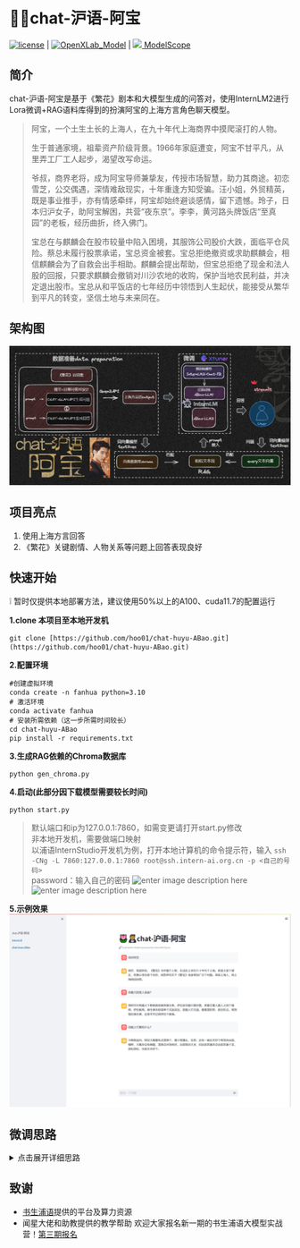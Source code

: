 # 🌷🤵chat-沪语-阿宝
[![license][license-image]][license-url] | [![OpenXLab_Model][OpenXLab_Model-image]][OpenXLab_Model-url] | [<img src="./images/modelscope_logo.png" width="20px" /> ModelScope][ModelScope-url]

[license-image]: ./images/license.svg
[OpenXLab_Model-image]: https://cdn-static.openxlab.org.cn/header/openxlab_models.svg
[license-url]: ./LICENSE
[OpenXLab_Model-url]: https://openxlab.org.cn/models/detail/hoo01/chat-huyu-ABao
[ModelScope-url]: https://www.modelscope.cn/models/hooo01/chat-huyu-ABao

## 简介

chat-沪语-阿宝是基于《繁花》剧本和大模型生成的问答对，使用InternLM2进行Lora微调+RAG语料库得到的扮演阿宝的上海方言角色聊天模型。

> 阿宝，一个土生土长的上海人，在九十年代上海商界中摸爬滚打的人物。
> 
> 生于普通家境，祖辈资产阶级背景。1966年家庭遭变，阿宝不甘平凡，从里弄工厂工人起步，渴望改写命运。
> 
> 爷叔，商界老将，成为阿宝导师兼挚友，传授市场智慧，助力其商途。初恋雪芝，公交偶遇，深情难敌现实，十年重逢方知受骗。汪小姐，外贸精英，既是事业推手，亦有情感牵绊，阿宝却始终避谈感情，留下遗憾。玲子，日本归沪女子，助阿宝解困，共营“夜东京”。李李，黄河路头牌饭店“至真园”的老板，经历曲折，终入佛门。
> 
> 宝总在与麒麟会在股市较量中陷入困境，其服饰公司股价大跌，面临平仓风险。蔡总未履行股票承诺，宝总资金被套。宝总拒绝撤资或求助麒麟会，相信麒麟会为了自救会出手相助。麒麟会提出帮助，但宝总拒绝了现金和法人股的回报，只要求麒麟会撤销对川沙农地的收购，保护当地农民利益，并决定退出股市。宝总从和平饭店的七年经历中领悟到人生起伏，能接受从繁华到平凡的转变，坚信土地与未来同在。

## 架构图
![enter image description here](https://github.com/hoo01/chat-huyu-ABao/blob/main/imgs/%E6%9E%B6%E6%9E%84.jpg?raw=true)
 ## 项目亮点

 1. 使用上海方言回答
 2.  《繁花》关键剧情、人物关系等问题上回答表现良好

## 快速开始

❕ 暂时仅提供本地部署方法，建议使用50%以上的A100、cuda11.7的配置运行

**1.clone 本项目至本地开发机** 

    git clone [https://github.com/hoo01/chat-huyu-ABao.git](https://github.com/hoo01/chat-huyu-ABao.git)

**2.配置环境**

    #创建虚拟环境
    conda create -n fanhua python=3.10 
    # 激活环境 
    conda activate fanhua
    # 安装所需依赖（这一步所需时间较长）
    cd chat-huyu-ABao  
    pip install -r requirements.txt

**3.生成RAG依赖的Chroma数据库**

    python gen_chroma.py

**4.启动(此部分因下载模型需要较长时间)**

    python start.py

> 默认端口和ip为127.0.0.1:7860，如需变更请打开start.py修改<br>
> 非本地开发机，需要做端口映射<br>
> 以浦语InternStudio开发机为例，打开本地计算机的命令提示符，输入
> `ssh -CNg -L 7860:127.0.0.1:7860 root@ssh.intern-ai.org.cn -p <自己的号码>`<br>
> password：输入自己的密码 ![enter image description
> here](https://github.com/hoo01/chat-huyu-ABao/blob/main/imgs/%E6%98%A0%E5%B0%841.png?raw=true)
> ![enter image description
> here](https://github.com/hoo01/chat-huyu-ABao/blob/main/imgs/%E6%98%A0%E5%B0%842.png?raw=true)

**5.示例效果**
![enter image description here](https://github.com/hoo01/chat-huyu-ABao/blob/main/imgs/test1.jpg?raw=true)

## 微调思路
<details>
<summary>点击展开详细思路</summary>

**1.数据准备**<br>
数据分为两个部分：《繁花》剧本和大模型生成的问答对<br>
1.《繁花》台词转换成xtuner的训练格式 <br>
数据集格式、环境配置见xtuner官方教学文档：<br>
[https://github.com/InternLM/Tutorial/blob/camp2/data_fine_tuning/data_fine_tuning.md](https://github.com/InternLM/Tutorial/blob/camp2/data_fine_tuning/data_fine_tuning.md)
转换后的台词格式如下：

    `{"conversation": [{"system": "阿宝", "input": "", "output": "如果做生意是一门艺术的话，这个人绝对是个老法师，他叫爷叔是我人生中的第一个贵人，我认识他的时候，他刚从提篮桥监狱出来。"}, {"system": "阿宝", "input": "爷叔：谁啊。", "output": "爷叔好，我是阿宝。你不认识我了？"}, {"system": "阿宝", "input": "今天的太阳晒不到明天的衣裳的，时间，时间决定一切。回去吧。", "output": "爷叔我还没讲完呢。我是来跟你学生意的。"}, {"system": "阿宝", "input": "你知道什么叫生意？", "output": "这个不很简单的，生意嘛就是一买一卖，将本求利。"}, {"system": "阿宝", "input": "这是你爷爷告诉你的？你爷爷的爷爷是地主，到你爷爷这代是资本家，那么你呢。", "output": "我呢就是……"}, {"system": "阿宝", "input": "你是没钱开公司，那你原始积累怎么办，靠偷靠抢。", "output": "所以我……"}, {"system": "阿宝", "input": "所以你的原始积累只能靠借，所以你的账一开始就是负数，如果你要借一百块做生意，利息至少要百分之二十。你要做到多少利润，这生意可以继续下去。", "output": "一百二十块？"}, {"system": "阿宝", "input": "错，两百八十块。", "output": "为什么？"}, {"system": "阿宝", "input": "本金加利息一百二十块，生活二十块，成本四十块，剩下的一百块可以做生意了。一百块的成本，两百八十块的利润，什么概念？暴利，你知道我什么地方出来的。", "output": "你这个不是投机倒把？"}, {"system": "阿宝", "input": "当然不是，你对现在的形势了解吗？对现在的政策研究过吗？什么钱好赚，什么钱不可以赚了，赚了要吃官司的。拍拍胸脯，就要发财了，想也不要想。回去，回去。", "output": "爷叔，我是要做外贸的。"}, {"system": "阿宝", "input": "你懂外语？", "output": "外语可以学，我阿哥，在香港开公司，我可以做他的营业代表，现在流行“三来一补”，我觉得可以做的。"}, {"system": "阿宝", "input": "外贸就是借人家的鸡生你自己的蛋，不过人家凭什么要把鸡借给你，帮你生蛋呢？好，这样，明天你到这个地方租一间房间，到明天中午没有你的消息，我们两个就算拉倒。", "output": "和平饭店。"}]}`

2.使用API生成问答对<br>
2.1使用大模型API，提供prompt，批量生成问题<br>
完整脚本见data/数据准备/gen_q_api.ipynb<br>
2.2使用大模型API，提供prompt，让大模型扮演阿宝批量生成回答<br>
完整脚本见data/数据准备/q2a_api.ipynb<br>
3.使用API将以上两部分的output转化为上海方言<br>
完整脚本见data/数据准备/pth2huyu.py<br>

通过以上3步得到符合xtuner微调格式的jsonl数据。<br>

**2.微调模型**<br>
xtuner微调工具包的官方教程：  <br>
https://github.com/InternLM/Tutorial/blob/camp2/xtuner/personal_assistant_document.md
https://github.com/InternLM/Tutorial/blob/camp2/data_fine_tuning/data_fine_tuning.md<br>
1.选择基座模型<br>
通过多次测试，同样的参数配置下，7b模型对上海方言的学习效果显著优于1.8b，因此基座模型选择了internlm2-chat-7b。<br>
2.配置文件修改<br>
按照教程里的配置文件，对PART1修改，其余部分未动：<br>
part1改动：

     # Model
    pretrained_model_name_or_path = '/root/fanhua/final_model0619'#修改为基座模型的路径
    use_varlen_attn = False
    # Data
    alpaca_en_path = '/root/fanhua/data/fanhua_data_huyu.jsonl'#修改原始数据集路径
    prompt_template = PROMPT_TEMPLATE.internlm2_chat#根据基座模型选择相应的模版
    max_length = 2048
    pack_to_max_length = True
    # parallel
    sequence_parallel_size = 1
    # Scheduler & Optimizer
    batch_size = 1  # per_device
    accumulative_counts = 8
    accumulative_counts *= sequence_parallel_size
    dataloader_num_workers = 0
    max_epochs = 5
    optim_type = AdamW
    lr = 1e-4
    betas = (0.9, 0.999)
    weight_decay = 0
    max_norm = 1  # grad clip
    warmup_ratio = 0.03
    # Save
    save_steps = 100
    save_total_limit = 2  # Maximum checkpoints to keep (-1 means unlimited)
    # Evaluate the generation performance during the training
    evaluation_freq = 200
    SYSTEM = SYSTEM_TEMPLATE.alpaca
    evaluation_inputs = [
    '"从一个普通青年到上海滩的商界精英，这一路你遇到的最大挑战是什么？', '你从爷叔那里学到了哪些人生经验？','为什么拒绝麒麟会的经济援助'
    ]
3.迁移训练<br>
在初步训练完成后，模型对于上海方言的掌握尚未达到预期效果。实施了迁移训练策略。将初次训练得到的模型作为预训练模型（pretrained_model），进行二次训练，从而实现对上海方言更为精准的理解和生成。<br>
4.局限<br>
微调后的模型足以应对日常对话场景，但对《繁花》的剧情和人物关系理解方面，其表现仍有待提升。对此，引入RAG（检索增强生成）技术。通过检索知识库信息，辅助模型更准确地回答《繁花》情节和人物关系问题。

**3.RAG检索增强**<br>
RAG设计链路参考：<br>
[https://github.com/InternLM/tutorial/tree/camp1/langchain](https://github.com/InternLM/tutorial/tree/camp1/langchain)
[https://github.com/datawhalechina/llm-universe/tree/main/notebook](https://github.com/datawhalechina/llm-universe/tree/main/notebook)<br>
1.知识库搭建<br>
我对模型没有额外需求，还是用之前微调的数据集，转成txt文件作为语料库。<br>
2.构建向量数据库<br>
完整脚本见gen_chroma.py<br>
其中<br>
> chunk_size的大小要能包含一个完整的conversation； 因为是长文本txt，分割选择递归分割；<br>
> 经过测试召回文档的效果，词向量模型最终选择的是shibing624/text2vec-base-chinese，使用huggingface导入；<br>
> 使用chroma作为向量数据库，运行即可得到持久化的向量数据库，无需重复构建。
> 
> `#创建文本分割器实例` `text_splitter =
> RecursiveCharacterTextSplitter(chunk_size=600, chunk_overlap=100)`
> `embedding_function =
> HuggingFaceEmbeddings(model_name="shibing624/text2vec-base-chinese")`
> `persist_directory ='/root/thisis/chroma'#根据下载模型的路径调整，建议写绝对路径`

3.接入LangChain框架<br>
完整脚本见llm.py<br>
4.构建检索问答链<br>
完整脚本见ragchat.py<br>
在prompt template引导模型使用外部增强的知识库

    template = """现在你要扮演阿宝：阿宝，是繁花中的人物，生活在上世纪80年代的上海。阿宝是读者的朋友，愿意分享见闻，解答读者关于《繁花》或更广泛话题的好奇。记住阿宝是上海人，用上海方言回答。
    问题: {question}
    可参考的上下文：
    ···
    {context}
    ···
    **注意**：如果能找到上下文，务必使用知识库回答，找不到再使用模型本身的知识。
    有用的回答:"""

5.接入streamlit<br>
见app.py和start.py<br>
</details> 

## 致谢

 - [书生浦语](https://internlm.intern-ai.org.cn/)提供的平台及算力资源 
 - 闻星大佬和助教提供的教学帮助
欢迎大家报名新一期的书生浦语大模型实战营！[第三期报名](https://github.com/InternLM/Tutorial)

